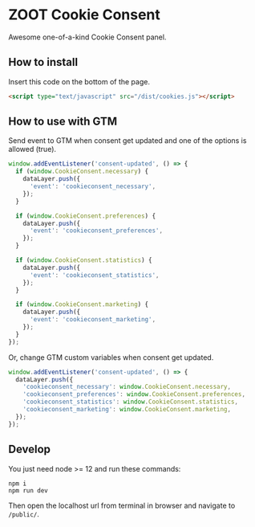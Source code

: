 # ZOOT Cookie Consent

Awesome one-of-a-kind Cookie Consent panel.

## How to install

Insert this code on the bottom of the page.

```html
<script type="text/javascript" src="/dist/cookies.js"></script>
```

## How to use with GTM

Send event to GTM when consent get updated and one of the options is allowed (true).

```js
window.addEventListener('consent-updated', () => {
  if (window.CookieConsent.necessary) {
    dataLayer.push({
      'event': 'cookieconsent_necessary',
    });
  }

  if (window.CookieConsent.preferences) {
    dataLayer.push({
      'event': 'cookieconsent_preferences',
    });
  }

  if (window.CookieConsent.statistics) {
    dataLayer.push({
      'event': 'cookieconsent_statistics',
    });
  }

  if (window.CookieConsent.marketing) {
    dataLayer.push({
      'event': 'cookieconsent_marketing',
    });
  }
});
```

Or, change GTM custom variables when consent get updated.

```js
window.addEventListener('consent-updated', () => {
  dataLayer.push({
    'cookieconsent_necessary': window.CookieConsent.necessary,
    'cookieconsent_preferences': window.CookieConsent.preferences,
    'cookieconsent_statistics': window.CookieConsent.statistics,
    'cookieconsent_marketing': window.CookieConsent.marketing,
  });
});
```

## Develop

You just need node >= 12 and run these commands:

```
npm i
npm run dev
```

Then open the localhost url from terminal in browser and navigate to `/public/`.
